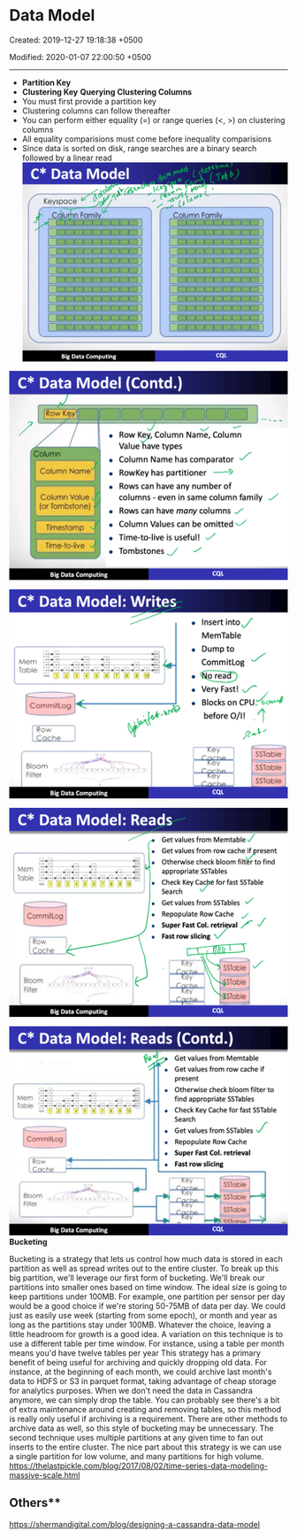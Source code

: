 # Data Model

Created: 2019-12-27 19:18:38 +0500

Modified: 2020-01-07 22:00:50 +0500

---
-   **Partition Key**
-   **Clustering Key**
**Querying Clustering Columns**
-   You must first provide a partition key
-   Clustering columns can follow thereafter
-   You can perform either equality (=) or range queries (<, >) on clustering columns
-   All equality comparisions must come before inequality comparisions
-   Since data is sorted on disk, range searches are a binary search followed by a linear read
![C* Data Model Keyspace C lu n Famil Big Data Computing Column Famil ](media/Cassandra_Data-Model-image1.png)

![C* Data Model (Contd.) Row K olumn Column Name Column Value (or Tombstone) Timestamp Time-to-live Big Data Computing Row Key, Column Name, Column Value types Column Name has comparator RowKey has partitioner Rows can have any number of columns - even in same column family Rows can have many columns Column Values can be omitted Time-to-live is useful! Tombstones ](media/Cassandra_Data-Model-image2.png)

![C* Data Model: Writes- Mem CommitLog Row Bloom Filter Big Data Computing Insert into MemTable Dump to CommitLog o rea Very Fast! Blocks on CPU before 0/1! SSTable SSTable SSTable CQL ](media/Cassandra_Data-Model-image3.png)

![C* Data Model: Reaßs Mem CommitLog Row Bloom Filter Big Data Computing Get values from Memtable Get values from row cache if present Otherwise check bloom filtKr to find appropriate SSTables Check Key Caché for fast SSTable Search Get values from SSTabIes Repopulate Row Cache Super Fast Col. retri al Fast row slicing SSIable STable STable ](media/Cassandra_Data-Model-image4.png)

![C* Data Model: Reads (Contd.) Get values from Memtable Get values from row cache if present Otherwise check bloom filter to Mem find appropriate SSTables Table Check Key Cache for fast SSTable Search Get values from SSTabIes CommitLog Repopulate Row Cache Super Fast Col. retrieval Row Fast row slicing SSTable ey Bloom SSTable Filter SSTable Big Data Computing ](media/Cassandra_Data-Model-image5.png)
**Bucketing**

Bucketing is a strategy that lets us control how much data is stored in each partition as well as spread writes out to the entire cluster.
To break up this big partition, we'll leverage our first form of bucketing. We'll break our partitions into smaller ones based on time window. The ideal size is going to keep partitions under 100MB. For example, one partition per sensor per day would be a good choice if we're storing 50-75MB of data per day. We could just as easily use week (starting from some epoch), or month and year as long as the partitions stay under 100MB. Whatever the choice, leaving a little headroom for growth is a good idea.
A variation on this technique is to use a different table per time window. For instance, using a table per month means you'd have twelve tables per year
This strategy has a primary benefit of being useful for archiving and quickly dropping old data. For instance, at the beginning of each month, we could archive last month's data to HDFS or S3 in parquet format, taking advantage of cheap storage for analytics purposes. When we don't need the data in Cassandra anymore, we can simply drop the table. You can probably see there's a bit of extra maintenance around creating and removing tables, so this method is really only useful if archiving is a requirement. There are other methods to archive data as well, so this style of bucketing may be unnecessary.
The second technique uses multiple partitions at any given time to fan out inserts to the entire cluster. The nice part about this strategy is we can use a single partition for low volume, and many partitions for high volume.
<https://thelastpickle.com/blog/2017/08/02/time-series-data-modeling-massive-scale.html>

## Others**

<https://shermandigital.com/blog/designing-a-cassandra-data-model>